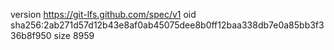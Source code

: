 version https://git-lfs.github.com/spec/v1
oid sha256:2ab271d57d12b43e8af0ab45075dee8b0ff12baa338db7e0a85bb3f336b8f950
size 8959
